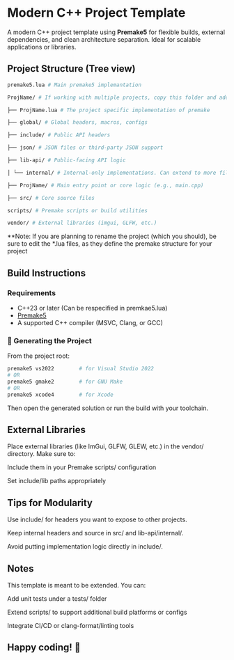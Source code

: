 # Modern C++ Project Template

A modern C++ project template using **Premake5** for flexible builds, external dependencies, and clean architecture separation. Ideal for scalable applications or libraries.


## Project Structure (Tree view)

```bash
premake5.lua # Main premake5 implemantation

ProjName/ # If working with multiple projects, copy this folder and add a new group to premake5.lua

├── ProjName.lua # The project specific implementation of premake 

├── global/ # Global headers, macros, configs

├── include/ # Public API headers

├── json/ # JSON files or third-party JSON support

├── lib-api/ # Public-facing API logic

│ └── internal/ # Internal-only implementations. Can extend to more files

├── ProjName/ # Main entry point or core logic (e.g., main.cpp)

├── src/ # Core source files

scripts/ # Premake scripts or build utilities

vendor/ # External libraries (imgui, GLFW, etc.)

```
**Note: If you are planning to rename the project (which you should), be sure to edit the *.lua files, as they define the premake structure for your project

##  Build Instructions

### Requirements
- C++23 or later (Can be respecified in premkae5.lua)
- [Premake5](https://premake.github.io/)
- A supported C++ compiler (MSVC, Clang, or GCC)

### 🔧 Generating the Project
From the project root:

```bash
premake5 vs2022        # for Visual Studio 2022
# OR
premake5 gmake2        # for GNU Make
# OR
premake5 xcode4        # for Xcode
```

Then open the generated solution or run the build with your toolchain.

## External Libraries
Place external libraries (like ImGui, GLFW, GLEW, etc.) in the vendor/ directory. Make sure to:

Include them in your Premake scripts/ configuration

Set include/lib paths appropriately

## Tips for Modularity
Use include/ for headers you want to expose to other projects.

Keep internal headers and source in src/ and lib-api/internal/.

Avoid putting implementation logic directly in include/.

## Notes
This template is meant to be extended. You can:

Add unit tests under a tests/ folder

Extend scripts/ to support additional build platforms or configs

Integrate CI/CD or clang-format/linting tools


## Happy coding! 🎉
